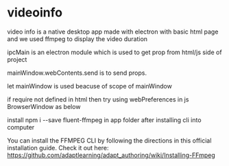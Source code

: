 # videoinfo
 video info is a native desktop app made with electron with basic html page and we used ffmpeg to display the video duration

ipcMain is an electron module which is used to get prop from html/js side of project

mainWindow.webContents.send is to send props.

let mainWindow is used beacuse of scope of mainWindow

if require not defined in html then try using webPreferences in js BrowserWindow as below

install npm i --save fluent-ffmpeg in app folder after installing cli into computer

You can install the FFMPEG CLI by following the directions in this official installation guide.  Check it out here: https://github.com/adaptlearning/adapt_authoring/wiki/Installing-FFmpeg


